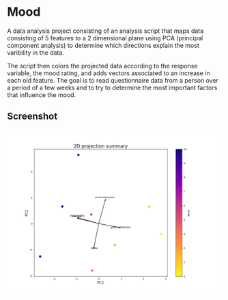 # Mood
A data analysis project consisting of an analysis script that maps data consisting of 5 features to a 2 dimensional plane using PCA (principal component analysis) to determine which directions explain the most varibility in the data. 

The script then colors the projected data according to the response variable, the mood rating, and adds vectors associated to an increase in each old feature. The goal is to read questionnaire data from a person over a period of a few weeks and to try to determine the most important factors that influence the mood.

## Screenshot
![example](/analysis/plot.png)
